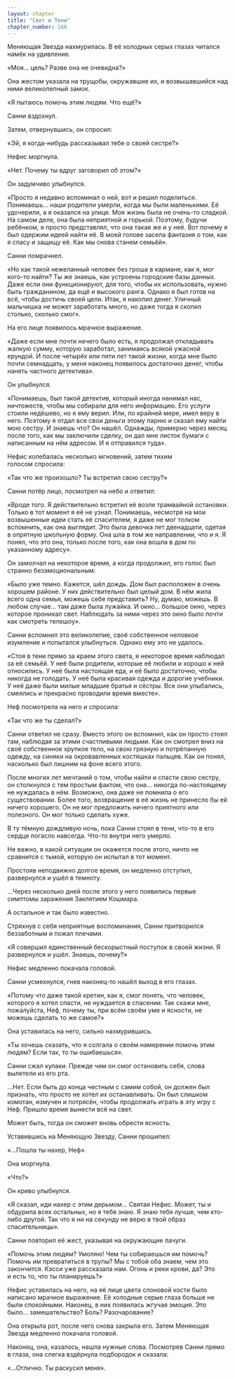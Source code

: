 ```yaml
---
layout: chapter
title: "Свет и Тени"
chapter_number: 166
---
```


Меняющая Звезда нахмурилась. В её холодных серых глазах читался намёк на удивление.

«Моя... цель? Разве она не очевидна?»

Она жестом указала на трущобы, окружавшие их, и возвышавшийся над ними великолепный замок.

«Я пытаюсь помочь этим людям. Что ещё?»

Санни вздохнул.

Затем, отвернувшись, он спросил:

«Эй, я когда-нибудь рассказывал тебе о своей сестре?»

Нефис моргнула.

«Нет. Почему ты вдруг заговорил об этом?»

Он задумчиво улыбнулся.

«Просто я недавно вспоминал о ней, вот и решил поделиться. Понимаешь... наши родители умерли, когда мы были маленькими. Её удочерили, а я оказался на улице. Моя жизнь была не очень-то сладкой. На самом деле, она была неприятной и горькой. Поэтому, будучи ребёнком, я просто представлял, что она такая же и у неё. Вот почему я был одержим идеей найти её. В моей голове засела фантазия о том, как я спасу и защищу её. Как мы снова станем семьёй».

Санни помрачнел.

«Но как такой нежеланный человек без гроша в кармане, как я, мог кого-то найти? Ты же знаешь, как устроены городские базы данных. Даже если они функционируют, для того, чтобы их использовать, нужно быть гражданином, да ещё и высокого ранга. Однако я был готов на всё, чтобы достичь своей цели. Итак, я накопил денег. Уличный мальчишка не может заработать много, но даже тогда я скопил столько, сколько смог».

На его лице появилось мрачное выражение.

«Даже если мне почти нечего было есть, я продолжал откладывать жалкую сумму, которую заработал, занимаясь всякой ужасной ерундой. И после четырёх или пяти лет такой жизни, когда мне было почти семнадцать, у меня наконец появилось достаточно денег, чтобы нанять частного детектива».

Он улыбнулся.

«Понимаешь, был такой детектив, который иногда нанимал нас, ничтожеств, чтобы мы собирали для него информацию. Его услуги стоили недёшево, но я ему верил. Или, по крайней мере, имел веру в него. Поэтому я отдал все свои деньги этому парню и сказал ему найти мою сестру. И знаешь что? Он нашёл. Однажды, примерно через месяц после того, как мы заключили сделку, он дал мне листок бумаги с написанным на нём адресом. И я отправился туда».

Нефис колебалась несколько мгновений, затем тихим голосом спросила:

«Так что же произошло? Ты встретил свою сестру?»

Санни потёр лицо, посмотрел на небо и ответил:

«Вроде того. Я действительно встретил её возле трамвайной остановки. Только в тот момент я её не узнал. Понимаешь, несмотря на мои возвышенные идеи стать её спасителем, я даже не мог толком вспомнить, как она выглядит. Это была девочка лет двенадцати, одетая в опрятную школьную форму. Она шла в том же направлении, что и я. Я понял, что это она, только после того, как она вошла в дом по указанному адресу».

Он замолчал на некоторое время, а когда продолжил, его голос был странно безэмоциональным:

«Было уже темно. Кажется, шёл дождь. Дом был расположен в очень хорошем районе. У них действительно был целый дом. В нём жила всего одна семья, можешь себе представить? Ну, думаю, можешь. В любом случае... там даже была лужайка. И окно... большое окно, через которое проникал свет. Наблюдать за ними через это окно было почти как смотреть телешоу».

Санни вспомнил это великолепие, своё собственное неловкое изумление и попытался улыбнуться. Однако ему это не удалось.

«Стоя в тени прямо за краем этого света, я некоторое время наблюдал за её семьёй. У неё были родители, которые её любили и хорошо к ней относились. У неё была настоящая еда, и её было достаточно, чтобы никогда не голодать. У неё была красивая одежда и дорогие учебники. У неё даже были милые младшие братья и сёстры. Все они улыбались, смеялись и прекрасно проводили время вместе».

Неф посмотрела на него и спросила:

«Так что же ты сделал?»

Санни ответил не сразу. Вместо этого он вспомнил, как он просто стоял там, наблюдая за этими счастливыми людьми. Как он смотрел вниз на своё собственное хрупкое тело, на свою грязную и потрёпанную одежду, на синяки на окровавленных костяшках пальцев. Как он понял, насколько был лишним на фоне всего этого.

После многих лет мечтаний о том, чтобы найти и спасти свою сестру, он столкнулся с тем простым фактом, что она... никогда по-настоящему не нуждалась в нём. Возможно, она даже не помнила о его существовании. Более того, возвращение в её жизнь не принесло бы ей ничего хорошего. Он не мог предложить ничего приятного или полезного. Он мог только сделать хуже.

В ту тёмную дождливую ночь, пока Санни стоял в тени, что-то в его сердце погасло навсегда. Что-то внутри него умерло.

Не важно, в какой ситуации он окажется после этого, ничто не сравнится с тьмой, которую он испытал в тот момент.

Простояв неподвижно долгое время, он медленно отступил, развернулся и ушёл в темноту.

...Через несколько дней после этого у него появились первые симптомы заражения Заклятием Кошмара.

А остальное и так было известно.

Стряхнув с себя неприятные воспоминания, Санни притворился беззаботным и пожал плечами.

«Я совершил единственный бескорыстный поступок в своей жизни. Я развернулся и ушёл. Знаешь, почему?»

Нефис медленно покачала головой.

Санни усмехнулся, гнев наконец-то нашёл выход в его глазах.

«Потому что даже такой кретин, как я, смог понять, что человек, которого я хотел спасти, не нуждается в спасении. Так скажи мне, пожалуйста, Неф, почему ты, при всём своём уме и ясности, не можешь сделать то же самое?»

Она уставилась на него, сильно нахмурившись.

«Ты хочешь сказать, что я солгала о своём намерении помочь этим людям? Если так, то ты ошибаешься».

Санни сжал кулаки. Прежде чем он смог остановить себя, слова вылетели из его рта.

...Нет. Если быть до конца честным с самим собой, он должен был признать, что просто не хотел их останавливать. Он был слишком измотан, измучен и потрясён, чтобы продолжать играть в эту игру с Неф. Пришло время вынести всё на свет.

Может быть, тогда он сможет вновь обрести ясность.

Уставившись на Меняющую Звезду, Санни прошипел:

«...Пошла ты нахер, Неф».

Она моргнула.

«Что?»

Он криво улыбнулся.

«Я сказал, иди нахер с этим дерьмом... Святая Нефис. Может, ты и обдурила всех остальных, но я тебя знаю. Я знаю тебя лучше, чем кто-либо другой. Так что я ни на секунду не верю в твой образ спасительницы».

Санни повторил её жест, указывая на окружающие лачуги.

«Помочь этим людям? Умоляю! Чем ты собираешься им помочь? Помочь им превратиться в трупы? Мы с тобой оба знаем, чем это закончится. Кэсси уже рассказала нам. Огонь и реки крови, да? Это и есть то, что ты планируешь?»

Нефис уставилась на него, на её лице цвета слоновой кости было написано мрачное выражение. Её холодные серые глаза больше не были спокойными. Наконец, в них появилась жгучая эмоция. Это было... замешательство? Боль? Разочарование?

Она открыла рот, после чего снова закрыла его. Затем Меняющая Звезда медленно покачала головой.

Наконец, она, казалось, нашла нужные слова. Посмотрев Санни прямо в глаза, она слегка вздёрнула подбородок и сказала:

«...Отлично. Ты раскусил меня».